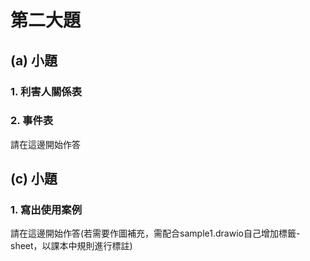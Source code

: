 # 第二大題 
## (a) 小題
### 1. 利害人關係表

### 2. 事件表
請在這邊開始作答

## (c) 小題
### 1. 寫出使用案例
請在這邊開始作答(若需要作圖補充，需配合sample1.drawio自己增加標籤-sheet，以課本中規則進行標註)